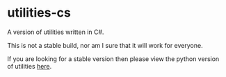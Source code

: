 # utilities-cs
 A version of utilities written in C#.

This is not a stable build, nor am I sure that it will work for everyone.

If you are looking for a stable version then please view the python version of utilities [here](https://github.com/prokenz101/utilities).
